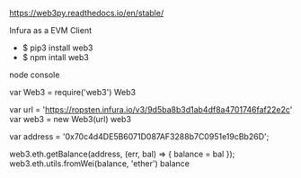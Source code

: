 https://web3py.readthedocs.io/en/stable/

Infura as a EVM Client

- $ pip3 install web3
- $ npm intall web3

node console

var Web3 = require('web3')
Web3

var url = 'https://ropsten.infura.io/v3/9d5ba8b3d1ab4df8a4701746faf22e2c'
var web3 = new Web3(url)
web3

var address = '0x70c4d4DE5B6071D087AF3288b7C0951e19cBb26D';

web3.eth.getBalance(address, (err, bal) => {
    balance = bal
    });
web3.eth.utils.fromWei(balance, 'ether')
balance

